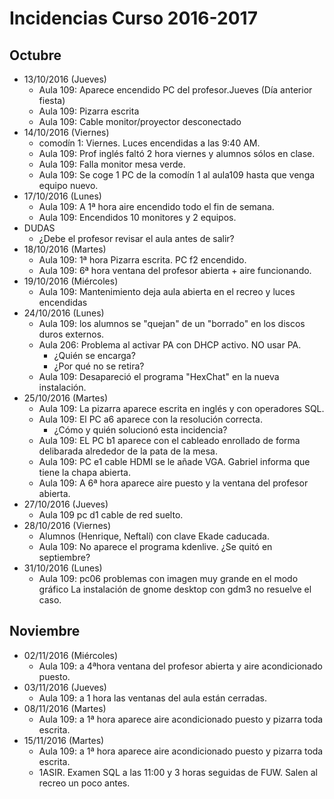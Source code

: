 
# Incidencias Curso 2016-2017

## Octubre
* 13/10/2016 (Jueves)
    * Aula 109: Aparece encendido PC del profesor.Jueves (Día anterior fiesta)
    * Aula 109: Pizarra escrita
    * Aula 109: Cable monitor/proyector desconectado
* 14/10/2016 (Viernes)
    * comodín 1: Viernes. Luces encendidas a las 9:40 AM.
    * Aula 109: Prof inglés faltó 2 hora viernes y alumnos sólos en  clase.
    * Aula 109: Falla monitor mesa verde.
    * Aula 109: Se coge 1 PC de la comodín 1 al aula109 hasta que venga equipo nuevo.
* 17/10/2016 (Lunes)
    * Aula 109: A 1ª hora aire encendido todo el fin de semana.
    * Aula 109: Encendidos 10 monitores y 2 equipos.
* DUDAS
    * ¿Debe el profesor revisar el aula antes de salir?
* 18/10/2016 (Martes)
    * Aula 109: 1ª hora Pizarra escrita. PC f2 encendido.
    * Aula 109: 6ª hora ventana del profesor abierta + aire funcionando.
* 19/10/2016 (Miércoles)
    * Aula 109: Mantenimiento deja aula abierta en el recreo y luces encendidas
* 24/10/2016 (Lunes)
    * Aula 109: los alumnos se "quejan" de un "borrado" en los discos duros externos.
    * Aula 206: Problema al activar PA con DHCP activo. NO usar PA.
        * ¿Quién se encarga?
        * ¿Por qué no se retira?
    * Aula 109: Desapareció el programa "HexChat" en la nueva instalación.
* 25/10/2016 (Martes)
    * Aula 109: La pizarra aparece escrita en inglés y con operadores SQL.
    * Aula 109: El PC a6 aparece con la resolución correcta.
        * ¿Cómo y quién solucionó esta incidencia?
    * Aula 109: EL PC b1 aparece con el cableado enrollado de forma delibarada alrededor de la pata de la mesa.
    * Aula 109: PC e1 cable HDMI se le añade VGA. Gabriel informa que tiene la chapa abierta.
    * Aula 109: A 6ª hora aparece aire puesto y la ventana del profesor abierta.
* 27/10/2016 (Jueves)
    * Aula 109 pc d1 cable de red suelto.
* 28/10/2016 (Viernes)
    * Alumnos (Henrique, Neftalí) con clave Ekade caducada.
    * Aula 109: No aparece el programa kdenlive. ¿Se quitó en septiembre?
* 31/10/2016 (Lunes)
    * Aula 109: pc06 problemas con imagen muy grande en el modo gráfico
      La instalación de gnome desktop con gdm3 no resuelve el caso.

## Noviembre
* 02/11/2016 (Miércoles)
    * Aula 109: a 4ªhora ventana del profesor abierta y aire acondicionado puesto.
* 03/11/2016 (Jueves)
    * Aula 109: a 1 hora las ventanas del aula están cerradas.
* 08/11/2016 (Martes)
    * Aula 109: a 1ª hora aparece aire acondicionado puesto y pizarra toda escrita.
* 15/11/2016 (Martes)
    * Aula 109: a 1ª hora aparece aire acondicionado puesto y pizarra toda escrita.
    * 1ASIR. Examen SQL a las 11:00 y 3 horas seguidas de FUW. Salen al recreo un poco antes.
